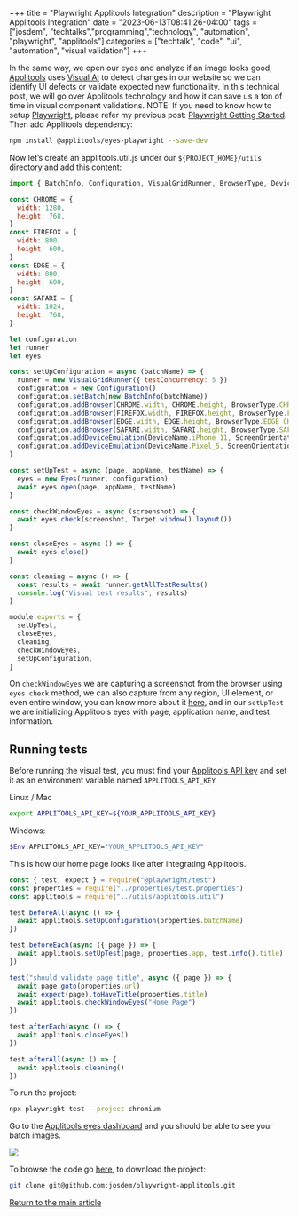+++
title =  "Playwright Applitools Integration"
description = "Playwright Applitools Integration"
date = "2023-06-13T08:41:26-04:00"
tags = ["josdem", "techtalks","programming","technology", "automation", "playwright", "applitools"]
categories = ["techtalk", "code", "ui", "automation", "visual validation"]
+++

In the same way, we open our eyes and analyze if an image looks good; [Applitools](https://applitools.com/) uses [Visual AI](https://www.syte.ai/blog/visual-ai/what-is-visual-ai/) to detect changes in our website so we can identify UI defects or validate expected new functionality. In this technical post, we will go over Applitools technology and how it can save us a ton of time in visual component validations. NOTE: If you need to know how to setup [Playwright](https://playwright.dev/), please refer my previous post: [Playwright Getting Started](/techtalk/ux/cypress_getting_started/). Then add Applitools dependency:

```bash
npm install @applitools/eyes-playwright --save-dev
```

Now let’s create an applitools.util.js under our `${PROJECT_HOME}/utils` directory and add this content:

```javascript
import { BatchInfo, Configuration, VisualGridRunner, BrowserType, DeviceName, ScreenOrientation, Eyes, Target } from "@applitools/eyes-playwright"

const CHROME = {
  width: 1280,
  height: 768,
}
const FIREFOX = {
  width: 800,
  height: 600,
}
const EDGE = {
  width: 800,
  height: 600,
}
const SAFARI = {
  width: 1024,
  height: 768,
}

let configuration
let runner
let eyes

const setUpConfiguration = async (batchName) => {
  runner = new VisualGridRunner({ testConcurrency: 5 })
  configuration = new Configuration()
  configuration.setBatch(new BatchInfo(batchName))
  configuration.addBrowser(CHROME.width, CHROME.height, BrowserType.CHROME)
  configuration.addBrowser(FIREFOX.width, FIREFOX.height, BrowserType.FIREFOX)
  configuration.addBrowser(EDGE.width, EDGE.height, BrowserType.EDGE_CHROMIUM)
  configuration.addBrowser(SAFARI.width, SAFARI.height, BrowserType.SAFARI)
  configuration.addDeviceEmulation(DeviceName.iPhone_11, ScreenOrientation.PORTRAIT)
  configuration.addDeviceEmulation(DeviceName.Pixel_5, ScreenOrientation.PORTRAIT)
}

const setUpTest = async (page, appName, testName) => {
  eyes = new Eyes(runner, configuration)
  await eyes.open(page, appName, testName)
}

const checkWindowEyes = async (screenshot) => {
  await eyes.check(screenshot, Target.window().layout())
}

const closeEyes = async () => {
  await eyes.close()
}

const cleaning = async () => {
  const results = await runner.getAllTestResults()
  console.log("Visual test results", results)
}

module.exports = {
  setUpTest,
  closeEyes,
  cleaning,
  checkWindowEyes,
  setUpConfiguration,
}
```

On `checkWindowEyes` we are capturing a screenshot from the browser using `eyes.check` method, we can also capture from any region, UI element, or even entire window, you can know more about it [here](https://applitools.com/docs/method-eyes-check-seleniumide-command.html), and in our `setUpTest` we are initializing Applitools eyes with page, application name, and test information.

## Running tests

Before running the visual test, you must find your [Applitools API key](https://applitools.com/tutorials/guides/getting-started/registering-an-account#retrieving-your-api-key) and set it as an environment variable named `APPLITOOLS_API_KEY`

Linux / Mac
```bash
export APPLITOOLS_API_KEY=${YOUR_APPLITOOLS_API_KEY}
```

Windows:
```bash
$Env:APPLITOOLS_API_KEY="YOUR_APPLITOOLS_API_KEY"
```

This is how our home page looks like after integrating Applitools.

```javascript
const { test, expect } = require("@playwright/test")
const properties = require("../properties/test.properties")
const applitools = require("../utils/applitools.util")

test.beforeAll(async () => {
  await applitools.setUpConfiguration(properties.batchName)
})

test.beforeEach(async ({ page }) => {
  await applitools.setUpTest(page, properties.app, test.info().title)
})

test("should validate page title", async ({ page }) => {
  await page.goto(properties.url)
  await expect(page).toHaveTitle(properties.title)
  await applitools.checkWindowEyes("Home Page")
})

test.afterEach(async () => {
  await applitools.closeEyes()
})

test.afterAll(async () => {
  await applitools.cleaning()
})
```

To run the project:

```bash
npx playwright test --project chromium
```

Go to the [Applitools eyes dashboard](https://eyes.applitools.com/app/test-results/) and you should be able to see your batch images.

<img src="/img/techtalks/ux/vetlog_playwright_applitools.png">

To browse the code go [here](https://github.com/josdem/playwright-applitools), to download the project:

```bash
git clone git@github.com:josdem/playwright-applitools.git
```

[Return to the main article](/techtalk/ux)

